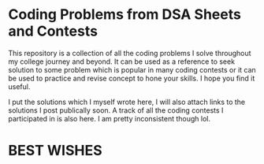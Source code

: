# Coding Problems from DSA Sheets and Contests
This repository is a collection of all the coding problems I solve throughout my college journey and beyond.
It can be used as a reference to seek solution to some problem which is popular in many coding contests or it can be used to practice and revise concept to hone your skills.
I hope you find it useful.

I put the solutions which I myself wrote here, I will also attach links to the solutions I post publically soon. A track of all the coding contests I participated in is also here. I am pretty inconsistent though lol.
# BEST WISHES
